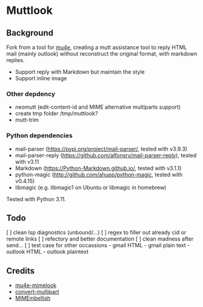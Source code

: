 # Muttlook

## Background

Fork from a tool for [mu4e](https://github.com/tausen/mu4e-mimelook), creating a mutt assistance tool to reply HTML mail (mainly outlook) without reconstruct the original format, with markdown replies.

- Support reply with Markdown but maintain the style
- Support inline image

### Other depdency

- neomutt (edit-content-id and MIME alternative multiparts support)
- create tmp folder /tmp/muttlook?
- mutt-trim

### Python dependencies

- mail-parser (<https://pypi.org/project/mail-parser/>, tested with v3.9.3)
- mail-parser-reply (https://github.com/alfonsrv/mail-parser-reply), tested with v3.11
- Markdown (<https://Python-Markdown.github.io/>, tested with v3.1.1)
- python-magic (<http://github.com/ahupp/python-magic>, tested with v0.4.15)
- libmagic (e.g. libmagic1 on Ubuntu or libmagic in homebrew)

Tested with Python 3.11.

## Todo

[ ] clean lsp diagnostics (unbound/...)
[ ] regex to filler out already cid or remote links
[ ] refectory and better documentation
[ ] clean madness after send...
[ ] test case for other occassions - gmail HTML - gmail plain text - outlook HTML - outlook plaintext

## Credits

- [mu4e-mimelook](https://github.com/tausen/mu4e-mimelook)
- [convert-multipart](https://git.jonathanh.co.uk/jab2870/Dotfiles/src/commit/08af357f4445e40e98c715faab6bb3b075ec8afa/bin/.bin/emails/convert-multipart)
- [MIMEmbellish](https://gist.github.com/oblitum/6eeffaebd9a4744e762e49e6eb19d189#file-mimembellish)
